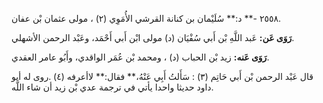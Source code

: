 ٢٥٥٨ -** د:** سُلَيْمان بن كنانة القرشي الأُمَوِي (٢) ، مولى عثمان بْن عفان.

**رَوَى عَن:** عَبد اللَّهِ بْن أَبي سُفْيَان (د) مولى ابْن أَبي أَحْمَد، وعَبْد الرحمن الأشهلي.

**رَوَى عَنه:** زيد بْن الحباب (د) ، ومحمد بْن عُمَر الواقدي، وأَبُو عامر العقدي.

قال عَبْد الرحمن بْن أَبي حَاتِم (٣) : سَأَلتُ أَبِي عَنْهُ،** فقال:** لاأعرفه (٤) .روى له أبو داود حديثا واحدا يأتي في ترجمة عدي بْن زيد أن شاء اللَّه.